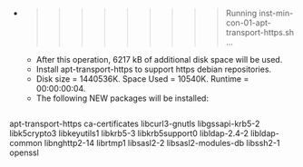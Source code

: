 * >>>>>>>>> Running inst-min-con-01-apt-transport-https.sh ...
  * After this operation, 6217 kB of additional disk space will be used.
  * Install apt-transport-https to support https debian repositories.
  * Disk size = 1440536K. Space Used = 10540K. Runtime = 00:00:00:04.
  * The following NEW packages will be installed:
  ```bash
apt-transport-https ca-certificates libcurl3-gnutls libgssapi-krb5-2 libk5crypto3
libkeyutils1 libkrb5-3 libkrb5support0 libldap-2.4-2 libldap-common
libnghttp2-14 librtmp1 libsasl2-2 libsasl2-modules-db libssh2-1
openssl
  ```

